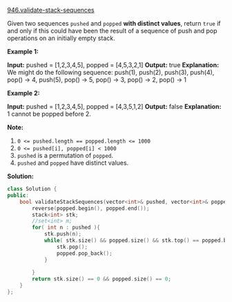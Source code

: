 [946.validate-stack-sequences](https://leetcode.com/problems/validate-stack-sequences/)  

Given two sequences `pushed` and `popped` **with distinct values**, return `true` if and only if this could have been the result of a sequence of push and pop operations on an initially empty stack.

**Example 1:**

**Input:** pushed = \[1,2,3,4,5\], popped = \[4,5,3,2,1\]
**Output:** true
**Explanation:** We might do the following sequence:
push(1), push(2), push(3), push(4), pop() -> 4,
push(5), pop() -> 5, pop() -> 3, pop() -> 2, pop() -> 1

**Example 2:**

**Input:** pushed = \[1,2,3,4,5\], popped = \[4,3,5,1,2\]
**Output:** false
**Explanation:** 1 cannot be popped before 2.

**Note:**

1.  `0 <= pushed.length == popped.length <= 1000`
2.  `0 <= pushed[i], popped[i] < 1000`
3.  `pushed` is a permutation of `popped`.
4.  `pushed` and `popped` have distinct values.  



**Solution:**  

```cpp
class Solution {
public:
    bool validateStackSequences(vector<int>& pushed, vector<int>& popped) {
        reverse(popped.begin(), popped.end());
        stack<int> stk;
        //set<int> m;
        for( int n : pushed ){
            stk.push(n);
            while( stk.size() && popped.size() && stk.top() == popped.back() ){
                stk.pop();
                popped.pop_back();
            }
            
        }
        return stk.size() == 0 && popped.size() == 0;
    }
};
```
      
